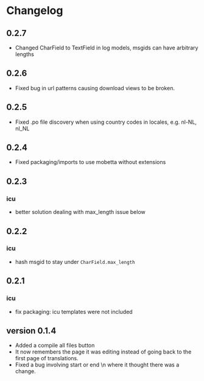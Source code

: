 # Changelog

## 0.2.7

* Changed CharField to TextField in log models, msgids can have arbitrary lengths

## 0.2.6

* Fixed bug in url patterns causing download views to be broken.

## 0.2.5

* Fixed .po file discovery when using country codes in locales, e.g. nl-NL, 
  nl_NL

## 0.2.4

* Fixed packaging/imports to use mobetta without extensions

## 0.2.3

### icu

* better solution dealing with max_length issue below

## 0.2.2

### icu

* hash msgid to stay under `CharField.max_length`

## 0.2.1

### icu

* fix packaging: icu templates were not included

## version 0.1.4

- Added a compile all files button
- It now remembers the page it was editing instead of going back to the first page of translations.
- Fixed a bug involving start or end \n where it thought there was a change.
